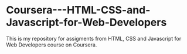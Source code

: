 # Coursera---HTML-CSS-and-Javascript-for-Web-Developers
This is my repository for assigments from HTML, CSS and Javascript for Web Developers course on Coursera.
